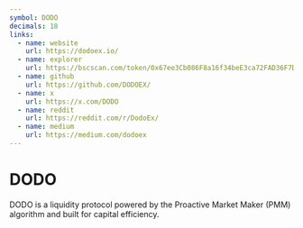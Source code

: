 ```yaml
---
symbol: DODO
decimals: 18
links:
  - name: website
    url: https://dodoex.io/
  - name: explorer
    url: https://bscscan.com/token/0x67ee3Cb086F8a16f34beE3ca72FAD36F7Db929e2
  - name: github
    url: https://github.com/DODOEX/
  - name: x
    url: https://x.com/DODO
  - name: reddit
    url: https://reddit.com/r/DodoEx/
  - name: medium
    url: https://medium.com/dodoex
---
```


# DODO

DODO is a liquidity protocol powered by the Proactive Market Maker (PMM) algorithm and built for capital efficiency.
